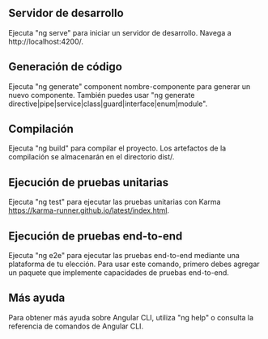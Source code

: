## Servidor de desarrollo

Ejecuta "ng serve" para iniciar un servidor de desarrollo. Navega a http://localhost:4200/.

## Generación de código

Ejecuta "ng generate" component nombre-componente para generar un nuevo componente. También puedes usar "ng generate directive|pipe|service|class|guard|interface|enum|module".

## Compilación

Ejecuta "ng build" para compilar el proyecto. Los artefactos de la compilación se almacenarán en el directorio dist/.

## Ejecución de pruebas unitarias

Ejecuta "ng test" para ejecutar las pruebas unitarias con Karma https://karma-runner.github.io/latest/index.html.

## Ejecución de pruebas end-to-end

Ejecuta "ng e2e" para ejecutar las pruebas end-to-end mediante una plataforma de tu elección. Para usar este comando, primero debes agregar un paquete que implemente capacidades de pruebas end-to-end.

## Más ayuda

Para obtener más ayuda sobre Angular CLI, utiliza "ng help" o consulta la referencia de comandos de Angular CLI.

